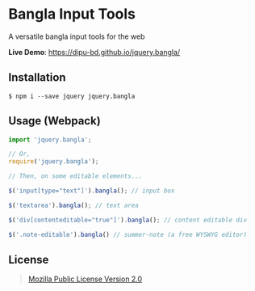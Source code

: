# Bangla Input Tools

A versatile bangla input tools for the web

**Live Demo**: https://dipu-bd.github.io/jquery.bangla/ 

## Installation

```
$ npm i --save jquery jquery.bangla
```

## Usage (Webpack)

```javascript
import 'jquery.bangla';

// Or,
require('jquery.bangla');

// Then, on some editable elements...

$('input[type="text"]').bangla(); // input box

$('textarea').bangla(); // text area

$('div[contenteditable="true"]').bangla(); // content editable div

$('.note-editable').bangla() // summer-note (a free WYSWYG editor)
```

## License

> [Mozilla Public License Version 2.0](https://github.com/dipu-bd/jquery.bangla/blob/master/LICENSE)
